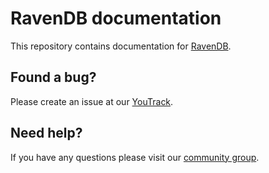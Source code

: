 # RavenDB documentation

This repository contains documentation for [RavenDB](https://ravendb.net/docs).

Found a bug?
------------
Please create an issue at our [YouTrack](http://issues.hibernatingrhinos.com/issues/RDoc).

Need help?
----------
If you have any questions please visit our [community group](http://groups.google.com/group/ravendb/).
